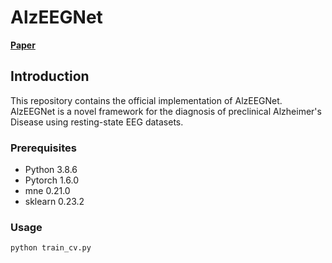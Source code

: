 # AlzEEGNet

[**Paper**](https://www.sciencedirect.com/science/article/pii/S0957417422015913)

## Introduction
This repository contains the official implementation of AlzEEGNet.
AlzEEGNet is a novel framework for the diagnosis of preclinical Alzheimer's Disease using resting-state EEG datasets.

### Prerequisites

- Python 3.8.6
- Pytorch 1.6.0
- mne 0.21.0
- sklearn 0.23.2

### Usage
```
python train_cv.py
```
